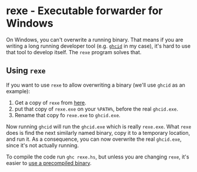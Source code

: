 # rexe - Executable forwarder for Windows

On Windows, you can't overwrite a running binary. That means if you are writing a long running developer tool (e.g. [`ghcid`](https://github.com/ndmitchell/ghcid) in my case), it's hard to use that tool to develop itself. The `rexe` program solves that.

## Using `rexe`

If you want to use `rexe` to allow overwriting a binary (we'll use `ghcid` as an example):

1. Get a copy of `rexe` from [here](https://github.com/ndmitchell/rexe/releases/download/v1/rexe.exe).
2. put that copy of `rexe.exe` on your `%PATH%`, before the real `ghcid.exe`.
3. Rename that copy fo `rexe.exe` to `ghcid.exe`.

Now running `ghcid` will run the `ghcid.exe` which is really `rexe.exe`. What `rexe` does is find the next similarly named binary, copy it to a temporary location, and run it. As a consequence, you can now overwrite the real `ghcid.exe`, since it's not actually running.

To compile the code run `ghc rexe.hs`, but unless you are changing `rexe`, it's easier to [use a precompiled binary](https://github.com/ndmitchell/rexe/releases/download/v1/rexe.exe).
